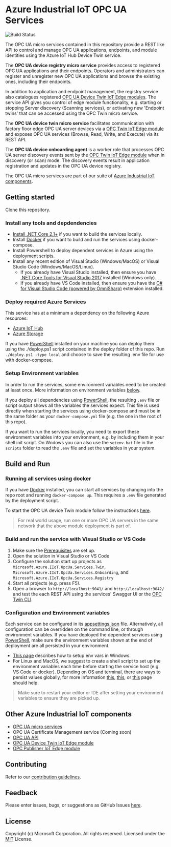 # Azure Industrial IoT OPC UA Services

![Build Status](https://msazure.visualstudio.com/_apis/public/build/definitions/b32aa71e-8ed2-41b2-9d77-5bc261222004/33977/badge)

The OPC UA micro services contained in this repository provide a REST like API to control and manage OPC UA applications, endpoints, and module identities using the Azure IoT Hub Device Twin service.  

The **OPC UA device registry micro service** provides access to registered OPC UA applications and their endpoints.  Operators and administrators can register and unregister new OPC UA applications and browse the existing ones, including their endpoints.  

In addition to application and endpoint management, the registry service also catalogues registered [OPC UA Device Twin IoT Edge modules](https://github.com/Azure/azure-iiot-opc-ua-twin-module).  The service API gives you control of edge module functionality, e.g. starting or stopping Server discovery (Scanning services), or activating new 'Endpoint twins' that can be accessed using the OPC Twin micro service.

The **OPC UA device twin micro service** facilitates communication with factory floor edge OPC UA server devices via a [OPC Twin IoT Edge module](https://github.com/Azure/azure-iiot-opc-ua-twin-module) and exposes OPC UA services (Browse, Read, Write, and Execute) via its REST API.  

The **OPC UA device onboarding agent** is a worker role that processes OPC UA server discovery events sent by the [OPC Twin IoT Edge module](https://github.com/Azure/azure-iiot-opc-ua-twin-module) when in discovery (or scan) mode.  The discovery events result in application registration and updates in the OPC UA device registry.

The OPC UA micro services are part of our suite of [Azure Industrial IoT components](#Other-Azure-Industrial-IoT-components).

## Getting started

Clone this repository.

### Install any tools and depdendencies

* [Install .NET Core 2.1+][dotnet-install] if you want to build the services locally.
* Install [Docker][docker-url] if you want to build and run the services using docker-compose.
* Install Powershell to deploy dependent services in Azure using the deployment scripts.
* Install any recent edition of Visual Studio (Windows/MacOS) or Visual Studio Code (Windows/MacOS/Linux).
   * If you already have Visual Studio installed, then ensure you have [.NET Core Tools for Visual Studio 2017][dotnetcore-tools-url] installed (Windows only).
   * If you already have VS Code installed, then ensure you have the [C# for Visual Studio Code (powered by OmniSharp)][omnisharp-url] extension installed. 

### Deploy required Azure Services

This service has at a minimum a dependency on the following Azure resources:

* [Azure IoT Hub][iothub-docs-url]
* [Azure Storage][storage-docs-url]

If you have [PowerShell](#Install-any-tools-and-depdendencies) installed on your machine you can deploy them using the ./deploy.ps1 script contained in the deploy folder of this repo.  Run `./deploy.ps1 -type local` and choose to save the resulting .env file for use with docker-compose.

### Setup Environment variables

In order to run the services, some environment variables need to be created at least once. More information on environment variables [below](#Configuration-And-Environment-Variables).  

If you deploy all dependencies using [PowerShell](#Deploy-required-Azure-Services), the resulting `.env` file or script output shows all the variables the services expect.  This file is used directly when starting the services using docker-compose and must be in the same folder as your `docker-compose.yml` file (e.g. the one in the root of this repo).

If you want to run the services locally, you need to export these environment variables into your environment, e.g. by including them in your shell init script.  On Wndows you can also use the `setenv.bat` file in the `scripts` folder to read the `.env` file and set the variables in your system.

## Build and Run

### Running all services using docker

If you have [Docker](#Install-any-tools-and-depdendencies) installed, you can start all services by changing into the repo root and running `docker-compose up`.  This requires a `.env` file generated by the deployment script.

To start the OPC UA device Twin module follow the instructions [here](https://github.com/Azure/azure-iiot-opc-ua-twin-module).

> For real world usage, run one or more OPC UA servers in the same network that the above module deployment is part of.

### Build and run the service with Visual Studio or VS Code

1. Make sure the [Prerequisites](#Install-any-tools-and-depdendencies) are set up.
1. Open the solution in Visual Studio or VS Code
1. Configure the solution start up projects as `Microsoft.Azure.IIoT.OpcUa.Services.Twin`, `Microsoft.Azure.IIoT.OpcUa.Services.Onboarding`, and `Microsoft.Azure.IIoT.OpcUa.Services.Registry`
1. Start all projects (e.g. press F5).
1. Open a browser to `http://localhost:9041/` and `http://localhost:9042/` and test the each REST API using the services' Swagger UI or the [OPC Twin CLI](https://github.com/Azure/azure-iiot-opc-ua-api).

### Configuration and Environment variables

Each service can be configured in its [appsettings.json](src/appsettings.json) file.  Alternatively, all configuration can be overridden on the command line, or through environment variables.  If you have deployed the dependent services using [PowerShell](#Install-any-tools-and-depdendencies), make sure the environment variables shown at the end of deployment are all persisted in your environment.

* [This page][windows-envvars-howto-url] describes how to setup env vars in Windows.
* For Linux and MacOS, we suggest to create a shell script to set up the environment variables each time before starting the service host (e.g. VS Code or docker). Depending on OS and terminal, there are ways to persist values globally, for more information [this](https://stackoverflow.com/questions/13046624/how-to-permanently-export-a-variable-in-linux), [this](https://help.ubuntu.com/community/EnvironmentVariables), or [this](https://stackoverflow.com/questions/135688/setting-environment-variables-in-os-x) page should help.

> Make sure to restart your editor or IDE after setting your environment variables to ensure they are picked up.

## Other Azure Industrial IoT components

* [OPC UA micro services](https://github.com/Azure/azure-iiot-opc-ua-services)
* OPC UA Certificate Management service (Coming soon)
* [OPC UA API](https://github.com/Azure/azure-iiot-opc-ua-api)
* [OPC UA Device Twin IoT Edge module](https://github.com/Azure/azure-iiot-opc-ua-twin-module)
* [OPC Publisher IoT Edge module](https://github.com/Azure/iot-edge-opc-publisher)

## Contributing

Refer to our [contribution guidelines](CONTRIBUTING.md).

## Feedback

Please enter issues, bugs, or suggestions as GitHub Issues [here](https://github.com/Azure/azure-iiot-opc-ua/issues).

## License

Copyright (c) Microsoft Corporation. All rights reserved.
Licensed under the [MIT](LICENSE) License.

[run-with-docker-url]: https://docs.microsoft.com/azure/iot-suite/iot-suite-remote-monitoring-deploy-local#run-the-microservices-in-docker
[rm-arch-url]: https://docs.microsoft.com/azure/iot-suite/iot-suite-remote-monitoring-sample-walkthrough
[postman-url]: https://www.getpostman.com
[iotedge-url]: https://github.com/Azure/iotedge
[iothub-docs-url]: https://docs.microsoft.com/azure/iot-hub/
[storage-docs-url]: https://docs.microsoft.com/en-us/azure/storage/
[docker-url]: https://www.docker.com/
[dotnet-install]: https://www.microsoft.com/net/learn/get-started
[vs-install-url]: https://www.visualstudio.com/downloads
[dotnetcore-tools-url]: https://www.microsoft.com/net/core#windowsvs2017
[omnisharp-url]: https://github.com/OmniSharp/omnisharp-vscode
[windows-envvars-howto-url]: https://superuser.com/questions/949560/how-do-i-set-system-environment-variables-in-windows-10
[iothub-connstring-blog]: https://blogs.msdn.microsoft.com/iotdev/2017/05/09/understand-different-connection-strings-in-azure-iot-hub/
[deploy-rm]: https://docs.microsoft.com/azure/iot-suite/iot-suite-remote-monitoring-deploy
[deploy-local]: https://docs.microsoft.com/azure/iot-suite/iot-suite-remote-monitoring-deploy-local#deploy-the-azure-services
[disable-auth]: https://github.com/Azure/azure-iot-pcs-remote-monitoring-dotnet/wiki/Developer-Reference-Guide#disable-authentication
